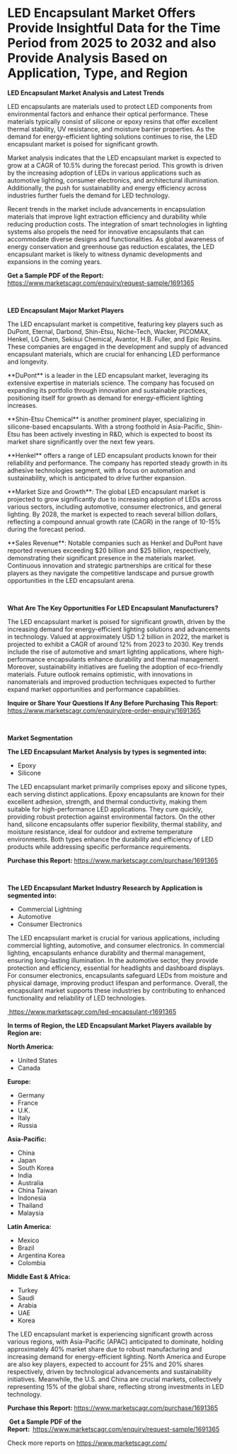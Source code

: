 <p><h1>LED Encapsulant Market Offers Provide Insightful Data for the Time Period from 2025 to 2032 and also Provide Analysis Based on Application, Type, and Region</h1></p><p><strong>LED Encapsulant Market Analysis and Latest Trends</strong></p>
<p><p>LED encapsulants are materials used to protect LED components from environmental factors and enhance their optical performance. These materials typically consist of silicone or epoxy resins that offer excellent thermal stability, UV resistance, and moisture barrier properties. As the demand for energy-efficient lighting solutions continues to rise, the LED encapsulant market is poised for significant growth.</p><p>Market analysis indicates that the LED encapsulant market is expected to grow at a CAGR of 10.5% during the forecast period. This growth is driven by the increasing adoption of LEDs in various applications such as automotive lighting, consumer electronics, and architectural illumination. Additionally, the push for sustainability and energy efficiency across industries further fuels the demand for LED technology.</p><p>Recent trends in the market include advancements in encapsulation materials that improve light extraction efficiency and durability while reducing production costs. The integration of smart technologies in lighting systems also propels the need for innovative encapsulants that can accommodate diverse designs and functionalities. As global awareness of energy conservation and greenhouse gas reduction escalates, the LED encapsulant market is likely to witness dynamic developments and expansions in the coming years.</p></p>
<p><strong>Get a Sample PDF of the Report:&nbsp;</strong> <a href="https://www.marketscagr.com/enquiry/request-sample/1691365?utm_campaign=1166&utm_medium=2&utm_source=Github&utm_content=ia&utm_term=07012025&utm_id=led-encapsulant">https://www.marketscagr.com/enquiry/request-sample/1691365</a></p>
<p>&nbsp;</p>
<p><strong>LED Encapsulant Major Market Players</strong></p>
<p><p>The LED encapsulant market is competitive, featuring key players such as DuPont, Eternal, Darbond, Shin-Etsu, Niche-Tech, Wacker, PICOMAX, Henkel, LG Chem, Sekisui Chemical, Avantor, H.B. Fuller, and Epic Resins. These companies are engaged in the development and supply of advanced encapsulant materials, which are crucial for enhancing LED performance and longevity.</p><p>**DuPont** is a leader in the LED encapsulant market, leveraging its extensive expertise in materials science. The company has focused on expanding its portfolio through innovation and sustainable practices, positioning itself for growth as demand for energy-efficient lighting increases.</p><p>**Shin-Etsu Chemical** is another prominent player, specializing in silicone-based encapsulants. With a strong foothold in Asia-Pacific, Shin-Etsu has been actively investing in R&D, which is expected to boost its market share significantly over the next few years.</p><p>**Henkel** offers a range of LED encapsulant products known for their reliability and performance. The company has reported steady growth in its adhesive technologies segment, with a focus on automation and sustainability, which is anticipated to drive further expansion.</p><p>**Market Size and Growth**: The global LED encapsulant market is projected to grow significantly due to increasing adoption of LEDs across various sectors, including automotive, consumer electronics, and general lighting. By 2028, the market is expected to reach several billion dollars, reflecting a compound annual growth rate (CAGR) in the range of 10-15% during the forecast period.</p><p>**Sales Revenue**: Notable companies such as Henkel and DuPont have reported revenues exceeding $20 billion and $25 billion, respectively, demonstrating their significant presence in the materials market. Continuous innovation and strategic partnerships are critical for these players as they navigate the competitive landscape and pursue growth opportunities in the LED encapsulant arena.</p></p>
<p>&nbsp;</p>
<p><strong>What Are The Key Opportunities For LED Encapsulant Manufacturers?</strong></p>
<p><p>The LED encapsulant market is poised for significant growth, driven by the increasing demand for energy-efficient lighting solutions and advancements in technology. Valued at approximately USD 1.2 billion in 2022, the market is projected to exhibit a CAGR of around 12% from 2023 to 2030. Key trends include the rise of automotive and smart lighting applications, where high-performance encapsulants enhance durability and thermal management. Moreover, sustainability initiatives are fueling the adoption of eco-friendly materials. Future outlook remains optimistic, with innovations in nanomaterials and improved production techniques expected to further expand market opportunities and performance capabilities.</p></p>
<p><strong>Inquire or Share Your Questions If Any Before Purchasing This Report:</strong> <a href="https://www.marketscagr.com/enquiry/pre-order-enquiry/1691365?utm_campaign=1166&utm_medium=2&utm_source=Github&utm_content=ia&utm_term=07012025&utm_id=led-encapsulant">https://www.marketscagr.com/enquiry/pre-order-enquiry/1691365</a></p>
<p>&nbsp;</p>
<p><strong>Market Segmentation</strong></p>
<p><strong>The LED Encapsulant Market Analysis by types is segmented into:</strong></p>
<p><ul><li>Epoxy</li><li>Silicone</li></ul></p>
<p><p>The LED encapsulant market primarily comprises epoxy and silicone types, each serving distinct applications. Epoxy encapsulants are known for their excellent adhesion, strength, and thermal conductivity, making them suitable for high-performance LED applications. They cure quickly, providing robust protection against environmental factors. On the other hand, silicone encapsulants offer superior flexibility, thermal stability, and moisture resistance, ideal for outdoor and extreme temperature environments. Both types enhance the durability and efficiency of LED products while addressing specific performance requirements.</p></p>
<p><strong>Purchase this Report:&nbsp;</strong><a href="https://www.marketscagr.com/purchase/1691365?utm_campaign=1166&utm_medium=2&utm_source=Github&utm_content=ia&utm_term=07012025&utm_id=led-encapsulant">https://www.marketscagr.com/purchase/1691365</a></p>
<p>&nbsp;</p>
<p><strong>The LED Encapsulant Market Industry Research by Application is segmented into:</strong></p>
<p><ul><li>Commercial Lightning</li><li>Automotive</li><li>Consumer Electronics</li></ul></p>
<p><p>The LED encapsulant market is crucial for various applications, including commercial lighting, automotive, and consumer electronics. In commercial lighting, encapsulants enhance durability and thermal management, ensuring long-lasting illumination. In the automotive sector, they provide protection and efficiency, essential for headlights and dashboard displays. For consumer electronics, encapsulants safeguard LEDs from moisture and physical damage, improving product lifespan and performance. Overall, the encapsulant market supports these industries by contributing to enhanced functionality and reliability of LED technologies.</p></p>
<p><a href="https://www.marketscagr.com/led-encapsulant-r1691365?utm_campaign=1166&utm_medium=2&utm_source=Github&utm_content=ia&utm_term=07012025&utm_id=led-encapsulant">&nbsp;https://www.marketscagr.com/led-encapsulant-r1691365</a></p>
<p><strong>In terms of Region, the LED Encapsulant Market Players available by Region are:</strong></p>
<p>
    <p> <strong> North America: </strong>
        <ul>
            <li>United States</li>
            <li>Canada</li>
        </ul>
        </p> 
    <p> <strong> Europe: </strong>
        <ul>
            <li>Germany</li>
            <li>France</li>
            <li>U.K.</li>
            <li>Italy</li>
            <li>Russia</li>
        </ul>
        </p> 
    <p> <strong> Asia-Pacific: </strong>
        <ul>
            <li>China</li>
            <li>Japan</li>
            <li>South Korea</li>
            <li>India</li>
            <li>Australia</li>
            <li>China Taiwan</li>
            <li>Indonesia</li>
            <li>Thailand</li>
            <li>Malaysia</li>
        </ul>
        </p> 
    <p> <strong> Latin America: </strong>
        <ul>
            <li>Mexico</li>
            <li>Brazil</li>
            <li>Argentina Korea</li>
            <li>Colombia</li>
        </ul>
        </p> 
    <p> <strong> Middle East & Africa: </strong>
        <ul>
            <li>Turkey</li>
            <li>Saudi</li>
            <li>Arabia</li>
            <li>UAE</li>
            <li>Korea</li>
        </ul>
    </p>
    </p>
<p><p>The LED encapsulant market is experiencing significant growth across various regions, with Asia-Pacific (APAC) anticipated to dominate, holding approximately 40% market share due to robust manufacturing and increasing demand for energy-efficient lighting. North America and Europe are also key players, expected to account for 25% and 20% shares respectively, driven by technological advancements and sustainability initiatives. Meanwhile, the U.S. and China are crucial markets, collectively representing 15% of the global share, reflecting strong investments in LED technology.</p></p>
<p><strong>Purchase this Report: </strong><a href="https://www.marketscagr.com/purchase/1691365?utm_campaign=1166&utm_medium=2&utm_source=Github&utm_content=ia&utm_term=07012025&utm_id=led-encapsulant">https://www.marketscagr.com/purchase/1691365</a></p>
<p>&nbsp;<strong>Get a Sample PDF of the Report:&nbsp;&nbsp;</strong><a href="https://www.marketscagr.com/enquiry/request-sample/1691365?utm_campaign=1166&utm_medium=2&utm_source=Github&utm_content=ia&utm_term=07012025&utm_id=led-encapsulant">https://www.marketscagr.com/enquiry/request-sample/1691365</a></p>
<p><strong></strong></p>
<p>Check more reports on <a href="https://www.marketscagr.com/?utm_campaign=1166&utm_medium=2&utm_source=Github&utm_content=ia&utm_term=07012025&utm_id=led-encapsulant">https://www.marketscagr.com/</a></p>